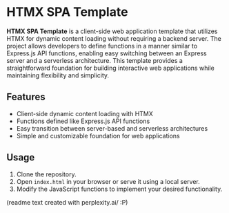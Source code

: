 
# HTMX SPA Template

**HTMX SPA Template** is a client-side web application template that utilizes HTMX for dynamic content loading without requiring a backend server. The project allows developers to define functions in a manner similar to Express.js API functions, enabling easy switching between an Express server and a serverless architecture. This template provides a straightforward foundation for building interactive web applications while maintaining flexibility and simplicity.

## Features

- Client-side dynamic content loading with HTMX
- Functions defined like Express.js API functions
- Easy transition between server-based and serverless architectures
- Simple and customizable foundation for web applications

## Usage

1. Clone the repository.
2. Open `index.html` in your browser or serve it using a local server.
3. Modify the JavaScript functions to implement your desired functionality.

(readme text created with perplexity.ai/ :P)